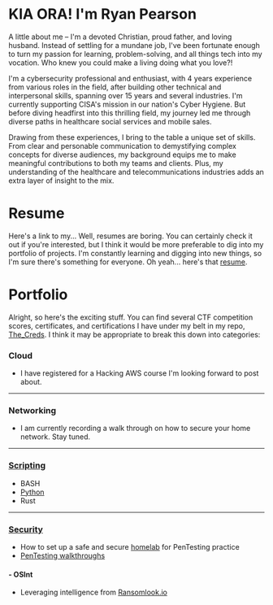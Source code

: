 # KIA ORA! I'm Ryan Pearson
A little about me – I'm a devoted Christian, proud father, and loving husband. Instead of settling for a mundane job, I've been fortunate enough to turn my passion for learning, problem-solving, and all things tech into my vocation. Who knew you could make a living doing what you love?!

I'm a cybersecurity professional and enthusiast, with 4 years experience from various roles in the field, after building other technical and interpersonal skills, spanning over 15 years and several industries. I'm currently supporting CISA's mission in our nation's Cyber Hygiene. But before diving headfirst into this thrilling field, my journey led me through diverse paths in healthcare social services and mobile sales.

Drawing from these experiences, I bring to the table a unique set of skills. From clear and personable communication to demystifying complex concepts for diverse audiences, my background equips me to make meaningful contributions to both my teams and clients. Plus, my understanding of the healthcare and telecommunications industries adds an extra layer of insight to the mix.

# Resume 
Here's a link to my... 
Well, resumes are boring.
You can certainly check it out if you're interested, but I think it would be more preferable to dig into my portfolio of projects. 
I'm constantly learning and digging into new things, so I'm sure there's something for everyone. 
Oh yeah... here's that [resume](https://github.com/Brews-n-Hacks/The_Creds/blob/main/Redacted_Resume.pdf).
# Portfolio
Alright, so here's the exciting stuff. You can find several CTF competition scores, certificates, and certifications I have under my belt in my repo, [The_Creds](https://github.com/Brews-n-Hacks/The_Creds). I think it may be appropriate to break this down into categories:
### Cloud
- I have registered for a Hacking AWS course I'm looking forward to post about.
---
### Networking
- I am currently recording a walk through on how to secure your home network. Stay tuned.
---
### [Scripting](https://github.com/Brews-n-Hacks/The_Hacks/tree/main/Scripting)
- BASH
- [Python](https://github.com/Brews-n-Hacks/The_Hacks/tree/main/Scripting/Python)
- Rust
---
### [Security](https://github.com/Brews-n-Hacks/The_Hacks)
- How to set up a safe and secure [homelab](https://github.com/Brews-n-Hacks/The_Hacks/blob/main/Home_Lab/Home_Lab_Set-up.md) for PenTesting practice
- [PenTesting walkthroughs](https://github.com/Brews-n-Hacks/The_Hacks/tree/main/Home_Lab)
#### - OSInt
  - Leveraging intelligence from [Ransomlook.io](https://github.com/Brews-n-Hacks/The_Hacks/blob/main/OSInt/Ransomlook.md)
